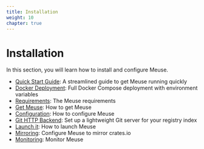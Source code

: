 ```yaml
---
title: Installation
weight: 10
chapter: true
---
```


# Installation

In this section, you will learn how to install and configure Meuse.

- [Quick Start Guide](./quick-start/): A streamlined guide to get Meuse running quickly
- [Docker Deployment](./docker-deployment/): Full Docker Compose deployment with environment variables
- [Requirements](./requirements/): The Meuse requirements
- [Get Meuse](./get-meuse/): How to get Meuse
- [Configuration](./configuration/): How to configure Meuse
- [Git HTTP Backend](./git-http-backend/): Set up a lightweight Git server for your registry index
- [Launch it](./launch-it/): How to launch Meuse
- [Mirroring](./mirroring/): Configure Meuse to mirror crates.io
- [Monitoring](./monitoring/): Monitor Meuse
